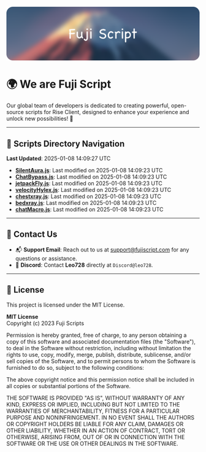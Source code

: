 ![Banner](.github/b.webp)

# 🌍 **We are Fuji Script**

Our global team of developers is dedicated to creating powerful, open-source scripts for Rise Client, designed to enhance your experience and unlock new possibilities! 🌟

---
<!-- SCRIPTS_NAVIGATION_START -->
## 📂 **Scripts Directory Navigation**

**Last Updated**: 2025-01-08 14:09:27 UTC

- **[SilentAura.js](scripts/SilentAura.js)**: Last modified on 2025-01-08 14:09:23 UTC
- **[ChatBypass.js](scripts/ChatBypass.js)**: Last modified on 2025-01-08 14:09:23 UTC
- **[jetpackFly.js](scripts/jetpackFly.js)**: Last modified on 2025-01-08 14:09:23 UTC
- **[velocityHylex.js](scripts/velocityHylex.js)**: Last modified on 2025-01-08 14:09:23 UTC
- **[chestxray.js](scripts/chestxray.js)**: Last modified on 2025-01-08 14:09:23 UTC
- **[bedxray.js](scripts/bedxray.js)**: Last modified on 2025-01-08 14:09:23 UTC
- **[chatMacro.js](scripts/chatMacro.js)**: Last modified on 2025-01-08 14:09:23 UTC

<!-- SCRIPTS_NAVIGATION_END -->

---

## 💬 **Contact Us**  
- 📬 **Support Email**: Reach out to us at [support@fujiscript.com](mailto:support@fujiscript.com) for any questions or assistance.  
- 💬 **Discord**: Contact **Leo728** directly at `Discord@leo728`.

---

## 📜 **License**

This project is licensed under the MIT License.  

**MIT License**  
Copyright (c) 2023 Fuji Scripts  

Permission is hereby granted, free of charge, to any person obtaining a copy of this software and associated documentation files (the "Software"), to deal in the Software without restriction, including without limitation the rights to use, copy, modify, merge, publish, distribute, sublicense, and/or sell copies of the Software, and to permit persons to whom the Software is furnished to do so, subject to the following conditions:  

The above copyright notice and this permission notice shall be included in all copies or substantial portions of the Software.  

THE SOFTWARE IS PROVIDED "AS IS", WITHOUT WARRANTY OF ANY KIND, EXPRESS OR IMPLIED, INCLUDING BUT NOT LIMITED TO THE WARRANTIES OF MERCHANTABILITY, FITNESS FOR A PARTICULAR PURPOSE AND NONINFRINGEMENT. IN NO EVENT SHALL THE AUTHORS OR COPYRIGHT HOLDERS BE LIABLE FOR ANY CLAIM, DAMAGES OR OTHER LIABILITY, WHETHER IN AN ACTION OF CONTRACT, TORT OR OTHERWISE, ARISING FROM, OUT OF OR IN CONNECTION WITH THE SOFTWARE OR THE USE OR OTHER DEALINGS IN THE SOFTWARE.  
